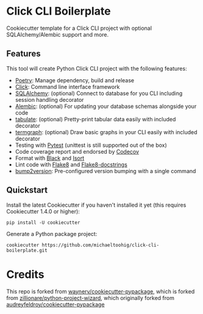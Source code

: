 # Click CLI Boilerplate

Cookiecutter template for a Click CLI project with optional SQLAlchemy/Alembic support and more.

## Features

This tool will create Python Click CLI project with the following features:

* [Poetry](https://python-poetry.org/): Manage dependency, build and release
* [Click](https://click.palletsprojects.com/en/8.0.x/): Command line interface framework 
* [SQLAlchemy](https://www.sqlalchemy.org/): (optional) Connect to database for you CLI including session handling decorator
* [Alembic](https://alembic.sqlalchemy.org/en/latest/): (optional) For updating your database schemas alongside your code
* [tabulate](https://github.com/astanin/python-tabulate): (optional) Pretty-print tabular data easily with included decorator
* [termgraph](https://github.com/mkaz/termgraph): (optional) Draw basic graphs in your CLI easily with included decorator
* Testing with [Pytest](https://pytest.org) (unittest is still supported out of the box)
* Code coverage report and endorsed by [Codecov](https://codecov.io)
* Format with [Black](https://github.com/psf/black) and [Isort](https://github.com/PyCQA/isort)
* Lint code with [Flake8](https://flake8.pycqa.org) and [Flake8-docstrings](https://pypi.org/project/flake8-docstrings/)
* [bump2version](https://github.com/c4urself/bump2version): Pre-configured version bumping with a single command

## Quickstart

Install the latest Cookiecutter if you haven't installed it yet (this requires Cookiecutter 1.4.0 or higher):

```
pip install -U cookiecutter
```

Generate a Python package project:

```
cookiecutter https://github.com/michaeltoohig/click-cli-boilerplate.git
```

# Credits

This repo is forked from [waynerv/cookiecutter-pypackage](https://github.com/waynerv/cookiecutter-pypackage), which is forked from [zillionare/python-project-wizard](https://github.com/zillionare/python-project-wizard), which originally forked from [audreyfeldroy/cookiecutter-pypackage](https://github.com/audreyfeldroy/cookiecutter-pypackage)
